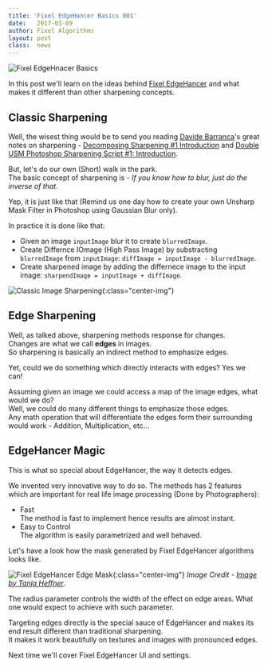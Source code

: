 ```yaml
---
title: 'Fixel EdgeHancer Basics 001'
date: 	2017-03-09
author: Fixel Algorithms
layout: post
class:  news
---
```

![Fixel EdgeHnacer Basics][1]

In this post we'll learn on the ideas behind [Fixel EdgeHancer][2] and what makes it different than other sharpening concepts.

## Classic Sharpening

Well, the wisest thing would be to send you reading [Davide Barranca][3]'s great notes on sharpening - [Decomposing Sharpening #1 Introduction][4] and [Double USM Photoshop Sharpening Script #1: Introduction][5].

But, let's do our own (Short) walk in the park.  
The basic concept of sharpening is - *If you know how to blur, just do the inverse of that*.

Yep, it is just like that (Remind us one day how to create your own Unsharp Mask Filter in Photoshop using Gaussian Blur only).

In practice it is done like that:

 *  Given an image `inputImage` blur it to create `blurredImage`.
 *  Create Differnce IOmage (High Pass Image) by substracting `blurredImage` from `inputImage`: `diffImage = inputImage - blurredImage`.
 *  Create sharpened image by adding the differnece image to the input image: `sharpendImage = inputImage + diffImage`.

![Classic Image Sharpening][6]{:class="center-img"}

## Edge Sharpening
Well, as talked above, sharpening methods response for changes.  
Changes are what we call **edges** in images.  
So sharpening is basically an indirect method to emphasize edges.  

Yet, could we do something which directly interacts with edges?   Yes we can!

Assuming given an image we could access a map of the image edges, what would we do?  
Well, we could do many different things to emphasize those edges.  
Any math operation that will differentiate the edges form their surrounding would work - Addition, Multiplication, etc...

## EdgeHancer Magic

This is what so special about EdgeHancer, the way it detects edges.

We invented very innovative way to do so.  The methods has 2 features which are important for real life image processing (Done by Photographers):

 *  Fast    
    The method is fast to implement hence results are almost instant.
 *  Easy to Control  
    The algorithm is easily  parametrized and well behaved.

Let's have a look how the mask generated by Fixel EdgeHancer algorithms looks like.

![Fixel EdgeHancer Edge Mask][7]{:class="center-img"}
*Image Credit - [Image by Tanja Heffner][8]*.

The radius parameter controls the width of the effect on edge areas. What one would expect to achieve with such parameter.

Targeting edges directly is the special sauce of EdgeHancer and makes its end result different than traditional sharpening.  
It makes it work beautifully on textures and images with pronounced edges.

Next time we'll cover Fixel EdgeHancer UI and settings.


<!-- This is commented out -->
  [1]: {{site.baseurl}}/news/images/FixelEdgeHancer2/FixelEdgeHancer2Icon150px.png "Fixel EdgeHancer 2"
  [2]: {{site.baseurl}}products/edgehancer/ "Fixel EdgeHancer 2 Product Page"
  [3]: http://www.davidebarranca.com "Davide Barranca - Photoshop, etc."
  [4]: http://www.davidebarranca.com/2012/09/decomposing_sharpening_part_1/ "Decomposing Sharpening #1 Introduction"
  [5]: http://www.davidebarranca.com/2013/01/double-usm-photoshop-sharpening-script-1-introduction/ "Double USM Photoshop Sharpening Script #1: Introduction"
  [6]: {{site.baseurl}}/news/images/FixelEdgeHancer2/SharpeningInputImageAnimated.png "Classic Image Sharpening"
  [7]: {{site.baseurl}}/news/images/FixelEdgeHancer2/EdgeMaskRadiusAnalysisAnimated.png "Fixel EdgeHancer Edge Mask"
  [8]: https://unsplash.com/photos/rNBYe4QlAIQ "Image by Tanja Heffner"
